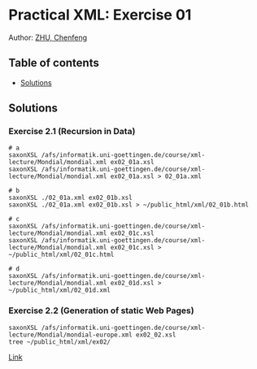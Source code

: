 Practical XML: Exercise 01
==========================

Author: [ZHU, Chenfeng](http://about.me/zhuchenfeng)

## Table of contents

* [Solutions](#solutions)

## Solutions

### Exercise 2.1 (Recursion in Data)

``` shell
# a
saxonXSL /afs/informatik.uni-goettingen.de/course/xml-lecture/Mondial/mondial.xml ex02_01a.xsl
saxonXSL /afs/informatik.uni-goettingen.de/course/xml-lecture/Mondial/mondial.xml ex02_01a.xsl > 02_01a.xml

# b
saxonXSL ./02_01a.xml ex02_01b.xsl
saxonXSL ./02_01a.xml ex02_01b.xsl > ~/public_html/xml/02_01b.html

# c
saxonXSL /afs/informatik.uni-goettingen.de/course/xml-lecture/Mondial/mondial.xml ex02_01c.xsl
saxonXSL /afs/informatik.uni-goettingen.de/course/xml-lecture/Mondial/mondial.xml ex02_01c.xsl > ~/public_html/xml/02_01c.html

# d
saxonXSL /afs/informatik.uni-goettingen.de/course/xml-lecture/Mondial/mondial.xml ex02_01d.xsl > ~/public_html/xml/02_01d.xml

```

### Exercise 2.2 (Generation of static Web Pages)

``` shell
saxonXSL /afs/informatik.uni-goettingen.de/course/xml-lecture/Mondial/mondial-europe.xml ex02_02.xsl
tree ~/public_html/xml/ex02/
```

[Link](http://user.informatik.uni-goettingen.de/~chenfeng.zhu/xml/ex02/)





